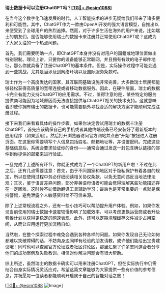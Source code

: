 **瑞士数据卡可以注册ChatGPT吗？[[TG💪+ @esim1088](https://t.me/s/esim1088)]**

在当今这个数字化飞速发展的时代，人工智能技术的进步无疑给我们带来了诸多便利和可能性。其中，ChatGPT作为一款由OpenAI开发的强大语言模型，自推出以来便受到了全球用户的热烈追捧。然而，对于许多生活在海外的用户来说，比如瑞士的朋友们，是否能够使用瑞士的数据卡来注册并正常使用ChatGPT呢？这成为了大家关注的一个热点问题。

首先，我们需要明确一点，即ChatGPT本身并没有对用户的国籍或地理位置做出特别限制。理论上讲，只要你的设备能够正常联网，并且拥有有效的电子邮件地址，那么你就具备了注册ChatGPT的基本条件。但是，实际操作过程中可能会遇到一些挑战，尤其是当涉及到网络环境以及国际服务条款时。

瑞士作为一个高度发达的国家，其互联网基础设施非常完善。大多数瑞士居民都能够轻松获得高质量的宽带连接或者移动数据服务。因此，在硬件层面，瑞士的数据卡完全有能力支持ChatGPT的应用需求。不过，值得注意的是，某些特定的服务提供商可能因为地域原因而无法直接提供与ChatGPT相关的技术支持。这就意味着即使你拥有瑞士的数据卡，也可能需要额外寻找合适的解决方案才能顺利完成注册过程。

接下来我们来看看具体的操作步骤。如果你决定尝试用瑞士的数据卡注册ChatGPT，首先应该确保自己的手机或者其他终端设备已经安装好了最新版本的应用程序（如果适用）。然后打开浏览器访问官方网站并点击“开始”按钮进入注册页面。在这里你需要填写个人信息包括姓名、邮箱地址等，并设置密码。完成这些基础信息后，系统会要求验证你的身份——通常会通过发送一封包含确认链接的邮件到你提供的邮箱来进行验证。

一旦完成了上述所有环节，你就正式成为了一个ChatGPT的新用户啦！不过在此之后，还有几点需要注意：首先，由于不同国家和地区对于隐私保护有着各自的规定，所以在使用过程中务必仔细阅读相关协议条款，以免无意间违反当地法律法规；其次，鉴于语言差异问题，部分非英语母语者可能会觉得理解某些功能描述存在一定困难，这时候不妨借助翻译工具辅助学习；最后也是非常重要的一点就是保持警惕，避免泄露个人敏感资料给不可信来源。

除了上述常规流程之外，还有一些小技巧可以帮助提升用户体验。例如，如果你发现当前使用的瑞士数据卡速度较慢影响了加载效率，可以考虑更换运营商或者升级套餐计划以获得更稳定的网速表现。此外，还可以定期清理缓存文件减少占用空间，从而让应用运行更加流畅自如。

当然啦，在整个探索过程中难免会遇到各种各样的问题。如果你发现自己无论如何都难以突破障碍的话，不妨向身边同样有经验的朋友请教，或许他们能给出宝贵建议哦！同时也可以查阅官方论坛或者社区讨论区，那里汇聚了许多志同道合者分享他们的成功案例及失败教训，相信对你解决问题会有很大帮助。

综上所述，虽然瑞士的数据卡确实可以用来注册ChatGPT，但在实际执行中仍需结合自身实际情况灵活应对。希望这篇文章能够为大家提供一些有价值的参考信息，并祝愿每一位读者都能顺利开启属于自己的智能对话之旅！

[[TG💪+ @esim1088](https://t.me/s/esim1088) ![Image](https://i.postimg.cc/4NQfJmqS/Snipaste-2025-05-13-00-14-12.png)]